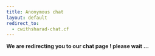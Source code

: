 ```yaml
---
title: Anonymous chat
layout: default
redirect_to:
  - cwithsharad-chat.cf
---
```


**We are redirecting you to our chat page ! please wait ...**
